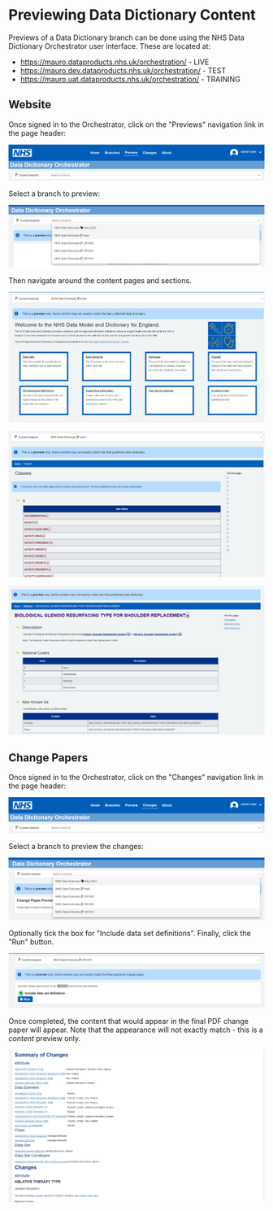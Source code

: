 # Previewing Data Dictionary Content

Previews of a Data Dictionary branch can be done using the NHS Data Dictionary Orchestrator user interface. These are located at:

- https://mauro.dataproducts.nhs.uk/orchestration/ - LIVE
- https://mauro.dev.dataproducts.nhs.uk/orchestration/ - TEST
- https://mauro.uat.dataproducts.nhs.uk/orchestration/ - TRAINING

## Website

Once signed in to the Orchestrator, click on the "Previews" navigation link in the page header:

![](/docs/images/website-preview.png)

Select a branch to preview:

![](/docs/images/website-preview-branch.png)

Then navigate around the content pages and sections.

![](/docs/images/website-preview-home.png)

![](/docs/images/website-preview-classes.png)

![](/docs/images/website-preview-attribute.png)

## Change Papers

Once signed in to the Orchestrator, click on the "Changes" navigation link in the page header:

![](/docs/images/change-paper-preview.png)

Select a branch to preview the changes:

![](/docs/images/change-paper-preview-branch.png)

Optionally tick the box for "Include data set definitions". Finally, click the "Run" button.

![](/docs/images/change-paper-preview-controls.png)

Once completed, the content that would appear in the final PDF change paper will appear. Note that the appearance will not exactly match - this is a _content_ preview only.

![](/docs/images/change-paper-preview-output.png)
